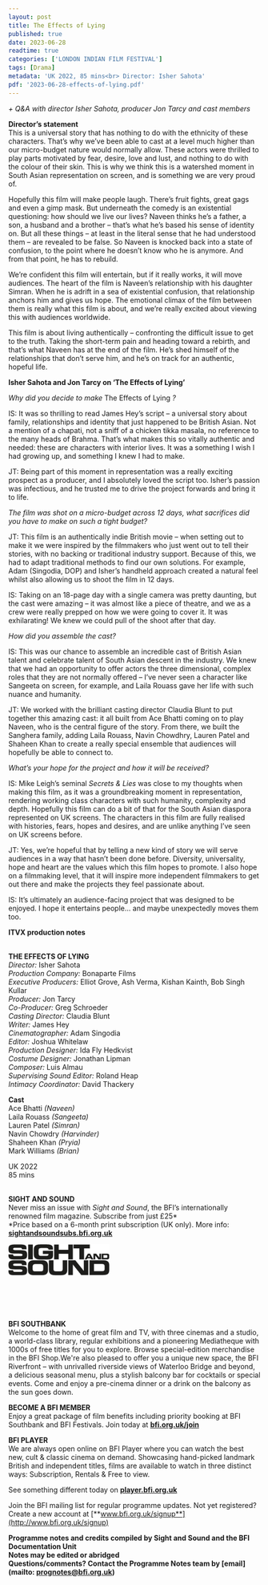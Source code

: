 ```yaml
---
layout: post
title: The Effects of Lying
published: true
date: 2023-06-28
readtime: true
categories: ['LONDON INDIAN FILM FESTIVAL']
tags: [Drama]
metadata: 'UK 2022, 85 mins<br> Director: Isher Sahota'
pdf: '2023-06-28-effects-of-lying.pdf'
---
```


_+ Q&A with director Isher Sahota, producer Jon Tarcy and cast members_

**Director’s statement**  
This is a universal story that has nothing to do with the ethnicity of these characters. That’s why we’ve been able to cast at a level much higher than our micro-budget nature would normally allow. These actors were thrilled to play parts motivated by fear, desire, love and lust, and nothing to do with the colour of their skin. This is why we think this is a watershed moment in South Asian representation on screen, and is something we are very proud of.

Hopefully this film will make people laugh. There’s fruit fights, great gags and even a gimp mask. But underneath the comedy is an existential questioning: how should we live our lives? Naveen thinks he’s a father, a son, a husband and a brother – that’s what he’s based his sense of identity on. But all these things – at least in the literal sense that he had understood them – are revealed to be false. So Naveen is knocked back into a state of confusion, to the point where he doesn’t know who he is anymore. And from that point, he has to rebuild.

We’re confident this film will entertain, but if it really works, it will move audiences. The heart of the film is Naveen’s relationship with his daughter Simran. When he is adrift in a sea of existential confusion, that relationship anchors him and gives us hope. The emotional climax of the film between them is really what this film is about, and we’re really excited about viewing this with audiences worldwide.

This film is about living authentically – confronting the difficult issue to get to the truth. Taking the short-term pain and heading toward a rebirth, and that’s what Naveen has at the end of the film. He’s shed himself of the relationships that don’t serve him, and he’s on track for an authentic, hopeful life.

**Isher Sahota and Jon Tarcy on ‘The Effects of Lying’**

_Why did you decide to make_ The Effects of Lying _?_

IS: It was so thrilling to read James Hey’s script – a universal story about family, relationships and identity that just happened to be British Asian. Not a mention of a chapati, not a sniff of a chicken tikka masala, no reference to the many heads of Brahma. That’s what makes this so vitally authentic and needed: these are characters with interior lives. It was a something I wish I had growing up, and something I knew I had to make.

JT: Being part of this moment in representation was a really exciting prospect as a producer, and I absolutely loved the script too. Isher’s passion was infectious, and he trusted me to drive the project forwards and bring it to life.

_The film was shot on a micro-budget across 12 days, what sacrifices did you have to make on such a tight budget?_

JT: This film is an authentically indie British movie – when setting out to make it we were inspired by the filmmakers who just went out to tell their stories, with no backing or traditional industry support. Because of this, we had to adapt traditional methods to find our own solutions. For example, Adam (Singodia, DOP) and Isher’s handheld approach created a natural feel whilst also allowing us to shoot the film in 12 days.

IS: Taking on an 18-page day with a single camera was pretty daunting, but the cast were amazing – it was almost like a piece of theatre, and we as a crew were really prepped on how we were going to cover it. It was exhilarating! We knew we could pull of the shoot after that day.

_How did you assemble the cast?_

IS: This was our chance to assemble an incredible cast of British Asian talent and celebrate talent of South Asian descent in the industry. We knew that we had an opportunity to offer actors the three dimensional, complex roles that they are not normally offered – I’ve never seen a character like Sangeeta on screen, for example, and Laila Rouass gave her life with such nuance and humanity.

JT: We worked with the brilliant casting director Claudia Blunt to put together this amazing cast: it all built from Ace Bhatti coming on to play Naveen, who is the central figure of the story. From there, we built the Sanghera family, adding Laila Rouass, Navin Chowdhry, Lauren Patel and Shaheen Khan to create a really special ensemble that audiences will hopefully be able to connect to.

_What’s your hope for the project and how it will be received?_

IS: Mike Leigh’s seminal _Secrets & Lies_ was close to my thoughts when making this film, as it was a groundbreaking moment in representation, rendering working class characters with such humanity, complexity and depth. Hopefully this film can do a bit of that for the South Asian diaspora represented on UK screens. The characters in this film are fully realised with histories, fears, hopes and desires, and are unlike anything I’ve seen on UK screens before.

JT: Yes, we’re hopeful that by telling a new kind of story we will serve audiences in a way that hasn’t been done before. Diversity, universality, hope and heart are the values which this film hopes to promote. I also hope on a filmmaking level, that it will inspire more independent filmmakers to get out there and make the projects they feel passionate about.

IS: It’s ultimately an audience-facing project that was designed to be enjoyed.  I hope it entertains people... and maybe unexpectedly moves them too.

**ITVX production notes**
<br><br>

**THE EFFECTS OF LYING**<br>
_Director:_ Isher Sahota<br>
_Production Company:_ Bonaparte Films<br>
_Executive Producers:_ Elliot Grove, Ash Verma, Kishan Kainth, Bob Singh Kullar<br>
_Producer:_ Jon Tarcy<br>
_Co-Producer:_ Greg Schroeder<br>
_Casting Director:_ Claudia Blunt<br>
_Writer:_ James Hey<br>
_Cinematographer:_ Adam Singodia<br>
_Editor:_ Joshua Whitelaw<br>
_Production Designer:_ Ida Fly Hedkvist<br>
_Costume Designer:_ Jonathan Lipman<br>
_Composer:_ Luis Almau<br>
_Supervising Sound Editor:_ Roland Heap<br>
_Intimacy Coordinator:_ David Thackery<br>

**Cast**<br>
Ace Bhatti _(Naveen)_<br>
Laila Rouass _(Sangeeta)_<br>
Lauren Patel _(Simran)_<br>
Navin Chowdry _(Harvinder)_<br>
Shaheen Khan _(Pryia)_<br>
Mark Williams _(Brian)_<br>

UK 2022<br>
85 mins<br>
<br>

**SIGHT AND SOUND**<br>
Never miss an issue with _Sight and Sound_, the BFI’s internationally renowned film magazine. Subscribe from just £25*<br>
*Price based on a 6-month print subscription (UK only). More info: [**sightandsoundsubs.bfi.org.uk**](https://sightandsoundsubs.bfi.org.uk/subscribe)

<img style="float: left;" src="/img/sight-and-sound.jpg" width="40%" height="40%"><br><br><br><br><br><br><br><br>

**BFI SOUTHBANK**  
Welcome to the home of great film and TV, with three cinemas and a studio, a world-class library, regular exhibitions and a pioneering Mediatheque with 1000s of free titles for you to explore. Browse special-edition merchandise in the BFI Shop.We&#39;re also pleased to offer you a unique new space, the BFI Riverfront – with unrivalled riverside views of Waterloo Bridge and beyond, a delicious seasonal menu, plus a stylish balcony bar for cocktails or special events. Come and enjoy a pre-cinema dinner or a drink on the balcony as the sun goes down.  

**BECOME A BFI MEMBER**  
Enjoy a great package of film benefits including priority booking at BFI Southbank and BFI Festivals. Join today at [**bfi.org.uk/join**](http://www.bfi.org.uk/join)  

**BFI PLAYER**  
 We are always open online on BFI Player where you can watch the best new, cult &amp; classic cinema on demand. Showcasing hand-picked landmark British and independent titles, films are available to watch in three distinct ways: Subscription, Rentals &amp; Free to view.  

See something different today on [**player.bfi.org.uk**](https://player.bfi.org.uk)  

Join the BFI mailing list for regular programme updates. Not yet registered? Create a new account at [**www.bfi.org.uk/signup**](http://www.bfi.org.uk/signup)

**Programme notes and credits compiled by Sight and Sound and the BFI Documentation Unit  
Notes may be edited or abridged  
Questions/comments? Contact the Programme Notes team by [email](mailto: prognotes@bfi.org.uk)**

<!--stackedit_data:
eyJoaXN0b3J5IjpbLTg1NDQ2OTYxOF19
-->

